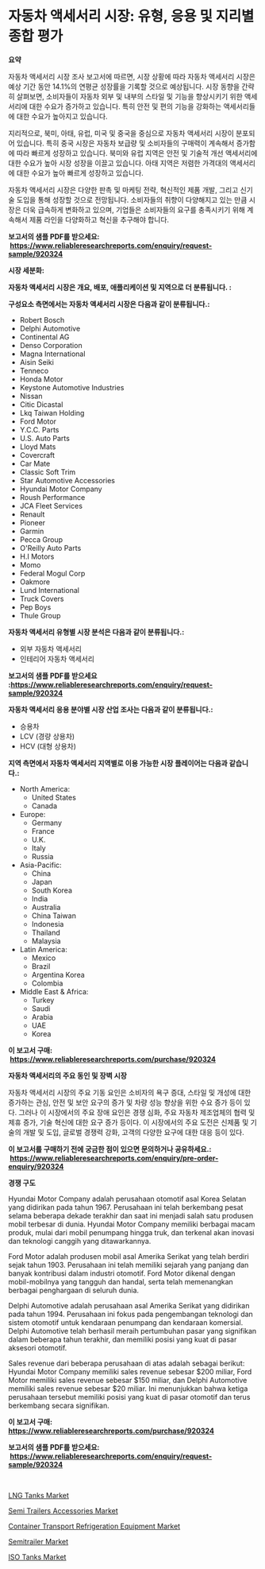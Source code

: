 <p><h1>자동차 액세서리 시장: 유형, 응용 및 지리별 종합 평가</h1></p><p><strong>요약</strong></p>
<p><p>자동차 액세서리 시장 조사 보고서에 따르면, 시장 상황에 따라 자동차 액세서리 시장은 예상 기간 동안 14.1%의 연평균 성장률을 기록할 것으로 예상됩니다. 시장 동향을 간략히 살펴보면, 소비자들이 자동차 외부 및 내부의 스타일 및 기능을 향상시키기 위한 액세서리에 대한 수요가 증가하고 있습니다. 특히 안전 및 편의 기능을 강화하는 액세서리들에 대한 수요가 높아지고 있습니다.</p><p>지리적으로, 북미, 아태, 유럽, 미국 및 중국을 중심으로 자동차 액세서리 시장이 분포되어 있습니다. 특히 중국 시장은 자동차 보급량 및 소비자들의 구매력이 계속해서 증가함에 따라 빠르게 성장하고 있습니다. 북미와 유럽 지역은 안전 및 기술적 개선 액세서리에 대한 수요가 높아 시장 성장을 이끌고 있습니다. 아태 지역은 저렴한 가격대의 액세서리에 대한 수요가 높아 빠르게 성장하고 있습니다.</p><p>자동차 액세서리 시장은 다양한 판촉 및 마케팅 전략, 혁신적인 제품 개발, 그리고 신기술 도입을 통해 성장할 것으로 전망됩니다. 소비자들의 취향이 다양해지고 있는 만큼 시장은 더욱 급속하게 변화하고 있으며, 기업들은 소비자들의 요구를 충족시키기 위해 계속해서 제품 라인을 다양화하고 혁신을 추구해야 합니다.</p></p>
<p><strong>보고서의 샘플 PDF를 받으세요: &nbsp;<a href="https://www.reliableresearchreports.com/enquiry/request-sample/920324">https://www.reliableresearchreports.com/enquiry/request-sample/920324</a></strong></p>
<p><strong>시장 세분화:</strong></p>
<p><strong> 자동차 액세서리 시장은 개요, 배포, 애플리케이션 및 지역으로 더 분류됩니다. :</strong></p>
<p><strong>구성요소 측면에서는 자동차 액세서리 시장은 다음과 같이 분류됩니다.:</strong></p>
<p><ul><li>Robert Bosch</li><li>Delphi Automotive</li><li>Continental AG</li><li>Denso Corporation</li><li>Magna International</li><li>Aisin Seiki</li><li>Tenneco</li><li>Honda Motor</li><li>Keystone Automotive Industries</li><li>Nissan</li><li>Citic Dicastal</li><li>Lkq Taiwan Holding</li><li>Ford Motor</li><li>Y.C.C. Parts</li><li>U.S. Auto Parts</li><li>Lloyd Mats</li><li>Covercraft</li><li>Car Mate</li><li>Classic Soft Trim</li><li>Star Automotive Accessories</li><li>Hyundai Motor Company</li><li>Roush Performance</li><li>JCA Fleet Services</li><li>Renault</li><li>Pioneer</li><li>Garmin</li><li>Pecca Group</li><li>O'Reilly Auto Parts</li><li>H.I Motors</li><li>Momo</li><li>Federal Mogul Corp</li><li>Oakmore</li><li>Lund International</li><li>Truck Covers</li><li>Pep Boys</li><li>Thule Group</li></ul></p>
<p><strong> 자동차 액세서리 유형별 시장 분석은 다음과 같이 분류됩니다.:</strong></p>
<p><ul><li>외부 자동차 액세서리</li><li>인테리어 자동차 액세서리</li></ul></p>
<p><strong>보고서의 샘플 PDF를 받으세요 :<a href="https://www.reliableresearchreports.com/enquiry/request-sample/920324">https://www.reliableresearchreports.com/enquiry/request-sample/920324</a></strong></p>
<p><strong> 자동차 액세서리 응용 분야별 시장 산업 조사는 다음과 같이 분류됩니다.:</strong></p>
<p><ul><li>승용차</li><li>LCV (경량 상용차)</li><li>HCV (대형 상용차)</li></ul></p>
<p><strong>지역 측면에서 자동차 액세서리 지역별로 이용 가능한 시장 플레이어는 다음과 같습니다.:</strong></p>
<p><ul>
    <li>
        North America:
        <ul>
            <li>United States</li>
            <li>Canada</li>
        </ul>
    </li>
    <li>
        Europe:
        <ul>
            <li>Germany</li>
            <li>France</li>
            <li>U.K.</li>
            <li>Italy</li>
            <li>Russia</li>
        </ul>
    </li>
    <li>
        Asia-Pacific:
        <ul>
            <li>China</li>
            <li>Japan</li>
            <li>South Korea</li>
            <li>India</li>
            <li>Australia</li>
            <li>China Taiwan</li>
            <li>Indonesia</li>
            <li>Thailand</li>
            <li>Malaysia</li>
        </ul>
    </li>
    <li>
        Latin America:
        <ul>
            <li>Mexico</li>
            <li>Brazil</li>
            <li>Argentina Korea</li>
            <li>Colombia</li>
        </ul>
    </li>
    <li>
        Middle East & Africa:
        <ul>
            <li>Turkey</li>
            <li>Saudi</li>
            <li>Arabia</li>
            <li>UAE</li>
            <li>Korea</li>
        </ul>
    </li>
    </ul></p>
<p><strong>이 보고서 구매: &nbsp;<a href="https://www.reliableresearchreports.com/purchase/920324">https://www.reliableresearchreports.com/purchase/920324</a></strong></p>
<p><strong>자동차 액세서리의 주요 동인 및 장벽 시장</strong></p>
<p><p>자동차 액세서리 시장의 주요 기동 요인은 소비자의 욕구 증대, 스타일 및 개성에 대한 증가하는 관심, 안전 및 보안 요구의 증가 및 차량 성능 향상을 위한 수요 증가 등이 있다. 그러나 이 시장에서의 주요 장애 요인은 경쟁 심화, 주요 자동차 제조업체의 협력 및 제휴 증가, 기술 혁신에 대한 요구 증가 등이다. 이 시장에서의 주요 도전은 신제품 및 기술의 개발 및 도입, 글로벌 경쟁력 강화, 고객의 다양한 요구에 대한 대응 등이 있다.</p></p>
<p><strong>이 보고서를 구매하기 전에 궁금한 점이 있으면 문의하거나 공유하세요.: &nbsp;<a href="https://www.reliableresearchreports.com/enquiry/pre-order-enquiry/920324">https://www.reliableresearchreports.com/enquiry/pre-order-enquiry/920324</a></strong></p>
<p><strong>경쟁 구도</strong></p>
<p><p>Hyundai Motor Company adalah perusahaan otomotif asal Korea Selatan yang didirikan pada tahun 1967. Perusahaan ini telah berkembang pesat selama beberapa dekade terakhir dan saat ini menjadi salah satu produsen mobil terbesar di dunia. Hyundai Motor Company memiliki berbagai macam produk, mulai dari mobil penumpang hingga truk, dan terkenal akan inovasi dan teknologi canggih yang ditawarkannya.</p><p>Ford Motor adalah produsen mobil asal Amerika Serikat yang telah berdiri sejak tahun 1903. Perusahaan ini telah memiliki sejarah yang panjang dan banyak kontribusi dalam industri otomotif. Ford Motor dikenal dengan mobil-mobilnya yang tangguh dan handal, serta telah memenangkan berbagai penghargaan di seluruh dunia.</p><p>Delphi Automotive adalah perusahaan asal Amerika Serikat yang didirikan pada tahun 1994. Perusahaan ini fokus pada pengembangan teknologi dan sistem otomotif untuk kendaraan penumpang dan kendaraan komersial. Delphi Automotive telah berhasil meraih pertumbuhan pasar yang signifikan dalam beberapa tahun terakhir, dan memiliki posisi yang kuat di pasar aksesori otomotif.</p><p>Sales revenue dari beberapa perusahaan di atas adalah sebagai berikut: Hyundai Motor Company memiliki sales revenue sebesar $200 miliar, Ford Motor memiliki sales revenue sebesar $150 miliar, dan Delphi Automotive memiliki sales revenue sebesar $20 miliar. Ini menunjukkan bahwa ketiga perusahaan tersebut memiliki posisi yang kuat di pasar otomotif dan terus berkembang secara signifikan.</p></p>
<p><strong>이 보고서 구매: &nbsp; <a href="https://www.reliableresearchreports.com/purchase/920324">https://www.reliableresearchreports.com/purchase/920324</a></strong></p>
<p><strong>보고서의 샘플 PDF를 받으세요: &nbsp;<a href="https://www.reliableresearchreports.com/enquiry/request-sample/920324">https://www.reliableresearchreports.com/enquiry/request-sample/920324</a></strong><strong></strong></p>
<p>&nbsp;</p>
<p><p><a href="https://github.com/kufem1/Market-Research-Report-List-1/blob/main/lng-tanks-market.md">LNG Tanks Market</a></p><p><a href="https://github.com/julyju69/Market-Research-Report-List-2/blob/main/semi-trailers-accessories-market.md">Semi Trailers Accessories Market</a></p><p><a href="https://github.com/gdfhhhj/Market-Research-Report-List-3/blob/main/container-transport-refrigeration-equipment-market.md">Container Transport Refrigeration Equipment Market</a></p><p><a href="https://github.com/nathandecarvalho/Market-Research-Report-List-2/blob/main/semitrailer-market.md">Semitrailer Market</a></p><p><a href="https://github.com/kosella/Market-Research-Report-List-2/blob/main/iso-tanks-market.md">ISO Tanks Market</a></p></p>